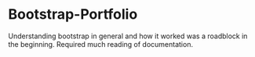 # Bootstrap-Portfolio

Understanding bootstrap in general and how it worked was a roadblock in the beginning.
Required much reading of documentation.